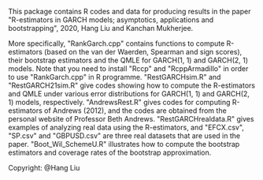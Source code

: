    This package contains R codes and data for producing results in the paper "R-estimators in GARCH models; asymptotics, applications and bootstrapping", 2020, Hang Liu and Kanchan Mukherjee.
   
   More specifically, "RankGarch.cpp" contains functions to compute R-estimators (based on the van der Waerden, Spearman and sign scores), their bootstrap estimators and the QMLE for GARCH(1, 1) and GARCH(2, 1) models. Note that you need to install "Rccp" and "RcppArmadillo" in order to use "RankGarch.cpp" in R programme. "RestGARCHsim.R" and "RestGARCH21sim.R" give codes showing how to compute the R-estimators and QMLE under various error distributions for GARCH(1, 1) and GARCH(2, 1) models, respectively. "AndrewsRest.R" gives codes for computing R-estimators of Andrews (2012), and the codes are obtained from the personal website of Professor Beth Andrews. "RestGARCHrealdata.R" gives examples of analyzing real data using the R-estimators, and "EFCX.csv", "SP.csv" and "GBPUSD.csv" are three real datasets that are used in the paper. "Boot_Wil_SchemeU.R" illustrates how to compute the bootstrap estimators and coverage rates of the bootstrap approximation.
  
Copyright: @Hang Liu
